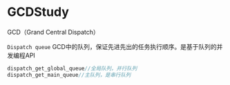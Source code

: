 # GCDStudy

GCD（Grand Central Dispatch）

`Dispatch queue` GCD中的队列，保证先进先出的任务执行顺序。是基于队列的并发编程API


```Objective-C
dispatch_get_global_queue//全局队列，并行队列
dispatch_get_main_queue//主队列，是串行队列
```




